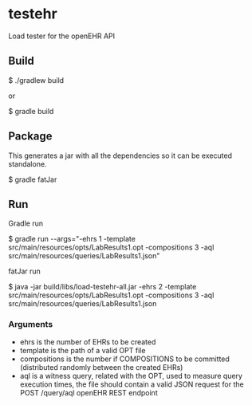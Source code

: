 # testehr

Load tester for the openEHR API

## Build

$ ./gradlew build

or

$ gradle build


## Package

This generates a jar with all the dependencies so it can be executed standalone.

$ gradle fatJar


## Run

Gradle run

$ gradle run --args="-ehrs 1 -template src/main/resources/opts/LabResults1.opt -compositions 3 -aql src/main/resources/queries/LabResults1.json"

fatJar run

$ java -jar build/libs/load-testehr-all.jar -ehrs 2 -template src/main/resources/opts/LabResults1.opt -compositions 3 -aql src/main/resources/queries/LabResults1.json

### Arguments

 - ehrs is the number of EHRs to be created
 - template is the path of a valid OPT file
 - compositions is the number if COMPOSITIONS to be committed (distributed randomly between the created EHRs)
 - aql is a witness query, related with the OPT, used to measure query execution times, the file should contain a valid JSON request for the POST /query/aql openEHR REST endpoint
